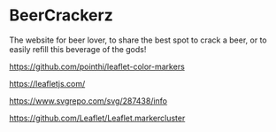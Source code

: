 # BeerCrackerz
The website for beer lover, to share the best spot to crack a beer, or to easily refill this beverage of the gods!

https://github.com/pointhi/leaflet-color-markers

https://leafletjs.com/

https://www.svgrepo.com/svg/287438/info

https://github.com/Leaflet/Leaflet.markercluster 

